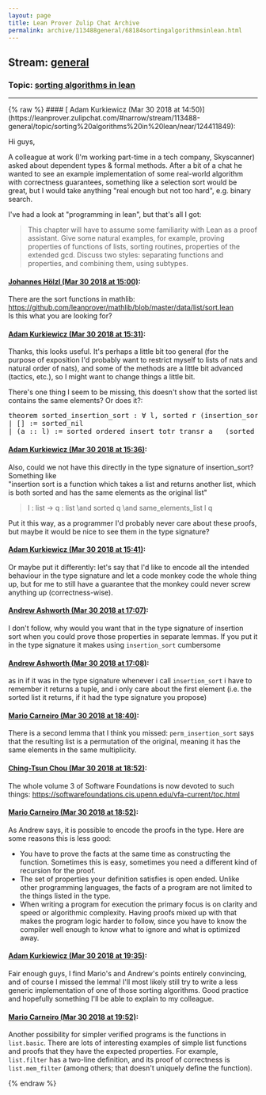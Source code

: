 ```yaml
---
layout: page
title: Lean Prover Zulip Chat Archive 
permalink: archive/113488general/68184sortingalgorithmsinlean.html
---
```


## Stream: [general](https://leanprover-community.github.io/archive/113488general/index.html)
### Topic: [sorting algorithms in lean](https://leanprover-community.github.io/archive/113488general/68184sortingalgorithmsinlean.html)

---

<base href="https://leanprover.zulipchat.com">
{% raw %}
#### [ Adam Kurkiewicz (Mar 30 2018 at 14:50)](https://leanprover.zulipchat.com/#narrow/stream/113488-general/topic/sorting%20algorithms%20in%20lean/near/124411849):
<p>Hi guys,</p>
<p>A colleague at work (I'm working part-time in a tech company, Skyscanner) asked about dependent types &amp; formal methods. After a bit of a chat he wanted to see an example implementation of some real-world algorithm with correctness guarantees, something like a selection sort would be great, but I would take anything "real enough but not too hard", e.g. binary search.</p>
<p>I've had a look at "programming in lean", but that's all I got:</p>
<blockquote>
<p>This chapter will have to assume some familiarity with Lean as a proof assistant. Give some natural examples, for example, proving properties of functions of lists, sorting routines, properties of the extended gcd. Discuss two styles: separating functions and properties, and combining them, using subtypes.</p>
</blockquote>

#### [ Johannes Hölzl (Mar 30 2018 at 15:00)](https://leanprover.zulipchat.com/#narrow/stream/113488-general/topic/sorting%20algorithms%20in%20lean/near/124412107):
<p>There are the sort functions in mathlib: <a href="https://github.com/leanprover/mathlib/blob/master/data/list/sort.lean" target="_blank" title="https://github.com/leanprover/mathlib/blob/master/data/list/sort.lean">https://github.com/leanprover/mathlib/blob/master/data/list/sort.lean</a><br>
Is this what you are looking for?</p>

#### [ Adam Kurkiewicz (Mar 30 2018 at 15:31)](https://leanprover.zulipchat.com/#narrow/stream/113488-general/topic/sorting%20algorithms%20in%20lean/near/124413001):
<p>Thanks, this looks useful. It's perhaps a little bit too general (for the purpose of exposition I'd probably want to restrict myself to lists of nats and natural order of nats), and some of the methods are a little bit advanced (tactics, etc.), so I might want to change things a little bit.</p>
<p>There's one thing I seem to be missing, this doesn't show that the sorted list contains the same elements? Or does it?:</p>
<div class="codehilite"><pre><span></span>theorem sorted_insertion_sort : ∀ l, sorted r (insertion_sort l)
| [] := sorted_nil
| (a :: l) := sorted_ordered_insert totr transr a _ (sorted_insertion_sort l)
</pre></div>

#### [ Adam Kurkiewicz (Mar 30 2018 at 15:36)](https://leanprover.zulipchat.com/#narrow/stream/113488-general/topic/sorting%20algorithms%20in%20lean/near/124413164):
<p>Also, could we not have this directly in the type signature of insertion_sort? Something like<br>
"insertion sort is a function which takes a list and returns another list, which is both sorted and has the same elements as the original list"</p>
<blockquote>
<p>l : list -&gt; q : list \and sorted q \and same_elements_list l q</p>
</blockquote>
<p>Put it this way, as a programmer I'd probably never care about these proofs, but maybe it would be nice to see them in the type signature?</p>

#### [ Adam Kurkiewicz (Mar 30 2018 at 15:41)](https://leanprover.zulipchat.com/#narrow/stream/113488-general/topic/sorting%20algorithms%20in%20lean/near/124413278):
<p>Or maybe put it differently: let's say that I'd like to encode all the intended behaviour in the type signature and let a code monkey code the whole thing up, but for me to still have a guarantee that the monkey could never screw anything up (correctness-wise).</p>

#### [ Andrew Ashworth (Mar 30 2018 at 17:07)](https://leanprover.zulipchat.com/#narrow/stream/113488-general/topic/sorting%20algorithms%20in%20lean/near/124416003):
<p>I don't follow, why would you want that in the type signature of insertion sort when you could prove those properties in separate lemmas. If you put it in the type signature it makes using <code>insertion_sort</code> cumbersome</p>

#### [ Andrew Ashworth (Mar 30 2018 at 17:08)](https://leanprover.zulipchat.com/#narrow/stream/113488-general/topic/sorting%20algorithms%20in%20lean/near/124416056):
<p>as in if it was in the type signature whenever i call <code>insertion_sort</code> i have to remember it returns a tuple, and i only care about the first element (i.e. the sorted list it returns, if it had the type signature you propose)</p>

#### [ Mario Carneiro (Mar 30 2018 at 18:40)](https://leanprover.zulipchat.com/#narrow/stream/113488-general/topic/sorting%20algorithms%20in%20lean/near/124419195):
<p>There is a second lemma that I think you missed: <code>perm_insertion_sort</code> says that the resulting list is a permutation of the original, meaning it has the same elements in the same multiplicity.</p>

#### [ Ching-Tsun Chou (Mar 30 2018 at 18:52)](https://leanprover.zulipchat.com/#narrow/stream/113488-general/topic/sorting%20algorithms%20in%20lean/near/124419610):
<p>The whole volume 3 of Software Foundations is now devoted to such things: <a href="https://softwarefoundations.cis.upenn.edu/vfa-current/toc.html" target="_blank" title="https://softwarefoundations.cis.upenn.edu/vfa-current/toc.html">https://softwarefoundations.cis.upenn.edu/vfa-current/toc.html</a></p>

#### [ Mario Carneiro (Mar 30 2018 at 18:52)](https://leanprover.zulipchat.com/#narrow/stream/113488-general/topic/sorting%20algorithms%20in%20lean/near/124419619):
<p>As Andrew says, it is possible to encode the proofs in the type. Here are some reasons this is less good:</p>
<ul>
<li>You have to prove the facts at the same time as constructing the function. Sometimes this is easy, sometimes you need a different kind of recursion for the proof.</li>
<li>The set of properties your definition satisfies is open ended. Unlike other programming languages, the facts of a program are not limited to the things listed in the type.</li>
<li>When writing a program for execution the primary focus is on clarity and speed or algorithmic complexity. Having proofs mixed up with that makes the program logic harder to follow, since you have to know the compiler well enough to know what to ignore and what is optimized away.</li>
</ul>

#### [ Adam Kurkiewicz (Mar 30 2018 at 19:35)](https://leanprover.zulipchat.com/#narrow/stream/113488-general/topic/sorting%20algorithms%20in%20lean/near/124421218):
<p>Fair enough guys, I find Mario's and Andrew's points entirely convincing, and of course I missed the lemma! I'll most likely still try to write a less generic implementation of one of those sorting algorithms. Good practice and hopefully something I'll be able to explain to my colleague.</p>

#### [ Mario Carneiro (Mar 30 2018 at 19:52)](https://leanprover.zulipchat.com/#narrow/stream/113488-general/topic/sorting%20algorithms%20in%20lean/near/124421994):
<p>Another possibility for simpler verified programs is the functions in <code>list.basic</code>. There are lots of interesting examples of simple list functions and proofs that they have the expected properties. For example, <code>list.filter</code> has a two-line definition, and its proof of correctness is <code>list.mem_filter</code> (among others; that doesn't uniquely define the function).</p>


{% endraw %}
